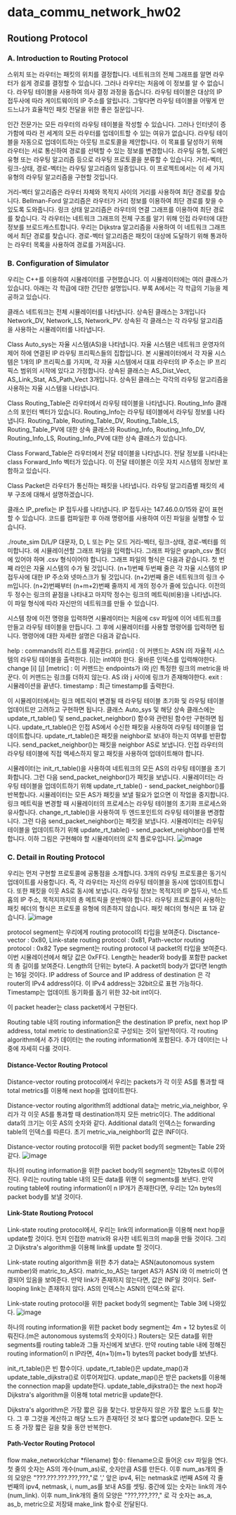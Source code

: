# data_commu_network_hw02

## Routiong Protocol
### A. Introduction to Routing Protocol
스위치 또는 라우터는 패킷의 위치를 결정합니다.
네트워크의 전체 그래프를 알면 라우터가 쉽게 경로를 결정할 수 있습니다.
그러나 라우터는 처음에 이 정보를 알 수 없습니다.
라우팅 테이블을 사용하여 의사 결정 과정을 돕습니다.
라우팅 테이블은 대상의 IP 접두사에 따라 게이트웨이의 IP 주소를 알립니다.
그렇다면 라우팅 테이블을 어떻게 만드느냐가 효율적인 패킷 전달을 위한 좋은 질문입니다.

인간 전문가는 모든 라우터의 라우팅 테이블을 작성할 수 있습니다.
그러나 인터넷이 증가함에 따라 전 세계의 모든 라우터를 업데이트할 수 있는 여유가 없습니다. 라우팅 테이블을 자동으로 업데이트하는 아웃팅 프로토콜을 제안합니다.
이 목표를 달성하기 위해 라우터는 서로 통신하여 경로를 선택할 수 있는 정보를 변경합니다.
라우팅 유형, 도메인 유형 또는 라우팅 알고리즘 등으로 라우팅 프로토콜을 분류할 수 있습니다.
거리-벡터, 링크-상태, 경로-벡터는 라우팅 알고리즘의 일종입니다.
이 프로젝트에서는 이 세 가지 유형의 라우팅 알고리즘을 구현할 것입니다.

거리-벡터 알고리즘은 라우터 자체와 목적지 사이의 거리를 사용하여 최단 경로를 찾습니다.
Bellman-Ford 알고리즘은 라우터가 거리 정보를 이용하여 최단 경로를 찾을 수 있도록 도와줍니다.
링크 상태 알고리즘은 라우터의 연결 그래프를 이용하여 최단 경로를 찾습니다.
각 라우터는 네트워크 그래프의 전체 구조를 알기 위해 인접 라우터에 대한 정보를 브로드캐스트합니다.
우리는 Dijkstra 알고리즘을 사용하여 이 네트워크 그래프에서 최단 경로를 찾습니다.
경로-벡터 알고리즘은 패킷이 대상에 도달하기 위해 통과하는 라우터 목록을 사용하여 경로를 가져옵니다.

### B. Configuration of Simulator
우리는 C++를 이용하여 시뮬레이터를 구현했습니다. 이 시뮬레이터에는 여러 클래스가 있습니다.
아래는 각 학급에 대한 간단한 설명입니다. 부록 A에서는 각 학급의 기능을 제공하고 있습니다.

클래스 네트워크는 전체 시뮬레이터를 나타냅니다. 상속된 클래스는 3개입니다
Network_DV, Network_LS, Network_PV.
상속된 각 클래스는 각 라우팅 알고리즘을 사용하는 시뮬레이터를 나타냅니다.

Class Auto_sys는 자율 시스템(AS)을 나타냅니다. 자율 시스템은 네트워크 운영자의 제어 하에 연결된 IP 라우팅 프리픽스들의 집합입니다.
본 시뮬레이터에서 각 자율 시스템은 1개의 IP 프리픽스를 가지며, 각 자율 시스템에서 대표 라우터의 IP 주소는 IP 프리픽스 범위의 시작에 있다고 가정합니다. 상속된 클래스는 AS_Dist_Vect, AS_Link_Stat, AS_Path_Vect 3개입니다. 상속된 클래스는 각각의 라우팅 알고리즘을 사용하는 자율 시스템을 나타냅니다.

Class Routing_Table은 라우터에서 라우팅 테이블을 나타냅니다. Routing_Info 클래스의 포인터 벡터가 있습니다. Routing_Info는 라우팅 테이블에서 라우팅 정보를 나타냅니다. Routing_Table, Routing_Table_DV, Routing_Table_LS, Routing_Table_PV에 대한 상속 클래스와 Routing_Info, Routing_Info_DV, Routing_Info_LS, Routing_Info_PV에 대한 상속 클래스가 있습니다.

Class Forward_Table은 라우터에서 전달 테이블을 나타냅니다. 전달 정보를 나타내는 class Forward_Info 벡터가 있습니다. 이 전달 테이블은 이웃 자치 시스템의 정보만 포함하고 있습니다.

Class Packet은 라우터가 통신하는 패킷을 나타냅니다. 라우팅 알고리즘별 패킷의 세부 구조에 대해서 설명하겠습니다.

클래스 IP_prefix는 IP 접두사를 나타냅니다. IP 접두사는 147.46.0.0/15와 같이 표현할 수 있습니다.
코드를 컴파일한 후 아래 명령어를 사용하여 이진 파일을 실행할 수 있습니다.

./route_sim <filename> D/L/P
대문자, D, L 또는 P는 모드 거리-벡터, 링크-상태, 경로-벡터를 의미합니다.
<filename>에 시뮬레이션할 그래프 파일을 입력합니다.
그래프 파일은 graph_csv 폴더에 있어야 하며 .csv 형식이어야 합니다.
그래프 파일의 형식은 다음과 같습니다.
첫 번째 라인은 자율 시스템의 수가 될 것입니다.
(n+1)번째 두번째 줄은 각 자율 시스템의 IP 접두사에 대한 IP 주소와 넷마스크가 될 것입니다.
(n+2)번째 줄은 네트워크의 링크 수 m입니다.
(n+2)번째부터 (n+m+2)번째 줄까지 세 개의 정수가 줄에 있습니다.
이전의 두 정수는 링크의 끝점을 나타내고 마지막 정수는 링크의 메트릭(비용)을 나타냅니다.
이 파일 형식에 따라 자신만의 네트워크를 만들 수 있습니다.

시스템 창에 이전 명령을 입력하면 시뮬레이터는 처음에 csv 파일에 이어 네트워크를 만들고 라우팅 테이블을 만듭니다.
그 후에 시뮬레이터를 사용할 명령어를 입력하면 됩니다. 명령어에 대한 자세한 설명은 다음과 같습니다.

  help : commands의 리스트를 제공한다.
  print[i] :  이 커맨드는 ASN i의 자율적 시스템의 라우팅 테이블을 출력한다. [i]는 int여야 한다. 올바른 인덱스를 입력해야한다.
  change [i] [j] [metric] : 이 커맨드는 endpoints가 i와 j인 특정한 링크의 metric을 바꾼다. 이 커맨드는 링크를 더하지 않는다. AS i와 j 사이에 링크가 존재해야한다.
  exit : 시뮬레이션을 끝낸다.
  timestamp : 최근 timestamp를 출력한다.

이 시뮬레이터에서는 링크 메트릭이 변경될 때 라우팅 테이블 초기화 및 라우팅 테이블 업데이트만 고려하고 구현하면 됩니다.
클래스 Auto_sys 및 해당 상속 클래스에는 update_rt_table() 및 send_packet_neighbor() 함수와 관련된 함수만 구현하면 됩니다.
update_rt_table()은 인접 AS에서 수신한 패킷을 사용하여 라우팅 테이블을 업데이트합니다.
update_rt_table()은 패킷을 neighbor로 보내야 하는지 여부를 반환합니다. send_packet_neighbor()는 패킷을 neighbor AS로 보냅니다.
인접 라우터의 라우팅 테이블에 직접 액세스하지 말고 패킷을 사용하여 업데이트해야 합니다.

시뮬레이터는 init_rt_table()을 사용하여 네트워크의 모든 AS의 라우팅 테이블을 초기화합니다.
그런 다음 send_packet_neighbor()가 패킷을 보냅니다. 시뮬레이터는 라우팅 테이블을 업데이트하기 위해 update_rt_table() - send_packet_neighbor()를 반복합니다.
시뮬레이터는 모든 AS가 패킷을 보낼 필요가 없으면 이 작업을 중지합니다.
링크 메트릭을 변경할 때 시뮬레이터의 프로세스는 라우팅 테이블의 초기화 프로세스와 유사합니다.
change_rt_table()을 사용하여 두 엔드포인트의 라우팅 테이블을 변경합니다. 그런 다음 send_packet_neighbor()는 패킷을 보냅니다.
시뮬레이터는 라우팅 테이블을 업데이트하기 위해 update_rt_table() - send_packet_neighbor()를 반복합니다.
이하 그림은 구현해야 할 시뮬레이터의 로직 플로우입니다.
![image](https://github.com/GeunSuYoon/data_commu_network_hw02/assets/146644182/063085a2-081f-47ec-9f3f-6dacc61b24fc)

### C. Detail in Routing Protocol
우리는 먼저 구현할 프로토콜에 공통점을 소개합니다.
3개의 라우팅 프로토콜은 동기식 업데이트를 사용합니다. 즉, 각 라우터는 자신의 라우팅 테이블을 동시에 업데이트합니다.
또한 패킷을 이웃 AS로 동시에 보냅니다.
라우팅 정보는 목적지의 IP 접두사, 넥스트 홉의 IP 주소, 목적지까지의 총 메트릭을 운반해야 합니다. 라우팅 프로토콜이 사용하는 패킷 헤더의 형식은 프로토콜 유형에 의존하지 않습니다.
패킷 헤더의 형식은 표 1과 같습니다.
![image](https://github.com/GeunSuYoon/data_commu_network_hw02/assets/146644182/17a87158-fa62-4b96-8432-abddd22db997)

  protocol segment는 우리에게 routing protocol의 타입을 보여준다. Disctance-vector : 0x80, Link-state routing protocol : 0x81, Path-vector routing protocol : 0x82
  Type segment는 routing protocol 내 packet의 타입을 보여준다. 이번 시뮬레이션에서 해당 값은 0xFF다.
  Length는 header와 body를 포함한 packet의 총 길이를 보여준다. Length의 단위는 byte다. A packet의 body가 없다면 length는 16일 것이다.
  IP address of Source and IP address of destination 은 각 router의 IPv4 address이다. 이 IPv4 address는 32bit으로 표현 가능하다.
  Timestamp는 업데이트 동기화를 돕기 위한 32-bit int이다.

이 packet header는 class packet에서 구현된다.

Routing table 내의 routing information은 the destination IP prefix, next hop IP address, total metric to destination으로 구성되는 것이 일반적이다.
각 routing algorithm에서 추가 데이터는 the routing information에 포함된다.
추가 데이터는 나중에 자세히 다룰 것이다.

#### Distance-Vector Routing Protocol
Distance-vector routing protocol에서 우리는 packets가 각 이웃 AS를 통과할 때 total metrics를 이용해 next hop을 업데이트한다.

Distance-vector routing algorithm의 addtional data는 metric_via_neighbor, 우리가 각 이웃 AS를 통과할 때 destination까지 모든 metric이다.
The additional data의 크기는 이웃 AS의 숫자와 같다.
Additional data의 인덱스는 forwarding table의 인덱스를 따른다.
초기 metric_via_neighbor의 값은 INF이다.

Distance-vector routing protocol을 위한 packet body의 segment는 Table 2와 같다.
![image](https://github.com/GeunSuYoon/data_commu_network_hw02/assets/146644182/245ba235-5440-44f4-82bd-5b9a517fb55f)

하나의 routing information을 위한 packet body의 segment는 12bytes로 이루어진다.
우리는 routing table 내의 모든 data를 위핸 이 segments를 보낸다.
만약 routing table에 routing information이 n IP개가 존재한다면, 우리는 12n bytes의 packet body를 보낼 것이다.

#### Link-State Routiong Protocol
Link-state routing protocol에서, 우리는 link의 information을 이용해 next hop을 update할 것이다.
먼저 인접한 matrix와 유사한 네트워크의 map을 만들 것이다.
그리고 Dijkstra's algorithm을 이용해 link를 update 할 것이다.

Link-state routing algorithm을 위한 추가 data는 ASN(autonomous system number)와 matric_to_AS다.
matric_to_AS는 target AS가 ASN i와 이 metric이 연결되어 있음을 보여준다.
만약 link가 존재하지 않는다면, 값은 INF일 것이다.
Self-looping link는 존재하지 않다.
AS의 인덱스는 ASN의 인덱스와 같다.

Link-state routing protocol을 위한 packet body의 segment는 Table 3에 나와있다.
![image](https://github.com/GeunSuYoon/data_commu_network_hw02/assets/146644182/962a09a9-49ed-4423-bf43-02b8c9e00ab8)

하나의 routing information을 위한 packet body segment는 4m + 12 bytes로 이뤄진다.(m은 autonomous systems의 숫자이다.)
Routers는 모든 data를 위한 segments를 routing table과 그들 자신에게 보낸다.
만약 routing table 내에 정해진 routing information이 n IP라면, 4(n+1)(m+1) bytes의 packet body를 보낸다.

init_rt_table()은 빈 함수이다.
update_rt_table()은 update_map()과 update_table_dijkstra()로 이루어져있다.
update_map()은 받은 packets를 이용해 the connection map을 update한다.
update_table_dijkstra()는 the next hop과 Dijkstra's algorithm을 이용해 total metric을 update한다.

Dijkstra's algorithm은 가장 짧은 길을 찾는다.
방문하지 않은 가장 짧은 노드를 찾는다.
그 후 그것을 계산하고 해당 노드가 존재하던 것 보다 짧으면 update한다.
모든 노드 중 가장 짧은 길을 찾을 동안 반복한다.

#### Path-Vector Routing Protocol

flow
make_network(char *filename) 함수:
filename으로 들어온 csv 파일을 연다.
첫 줄의 숫자는 AS의 개수(num_as)로, 숫자만큼 AS를 만든다.
이후 num_as개의 줄의 모양은 "???.???.???.???,???,"로 ',' 앞은 ipv4, 뒤는 netmask로 i번째 AS에 각 줄번째의 ipv4, netmask, i, num_as를 보내 AS를 셋팅.
중간에 있는 숫자는 link의 개수(num_link).
이후 num_link개의 줄의 모양은 "???,???,???," 로 각 숫자는 as_a, as_b, metric으로 저장돼 make_link 함수로 전달된다.
